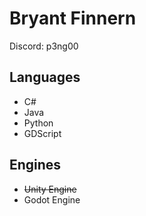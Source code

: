 # Bryant Finnern
Discord: p3ng00

## Languages
* C#
* Java
* Python
* GDScript

## Engines
* ~~Unity Engine~~
* Godot Engine
